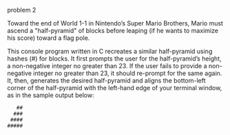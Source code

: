 problem 2

Toward the end of World 1-1 in Nintendo’s Super Mario Brothers, Mario must ascend a "half-pyramid" of blocks before leaping (if he wants to maximize his score) toward a flag pole.

This console program written in C recreates a similar half-pyramid using hashes (#) for blocks. It first prompts the user for the half-pyramid’s height, a non-negative integer no greater than 23. If the user fails to provide a non-negative integer no greater than 23, it should re-prompt for the same again. It, then, generates the desired half-pyramid and aligns the bottom-left corner of the half-pyramid with the left-hand edge of your terminal window, as in the sample output below:

       ##
      ###
     ####
    #####

